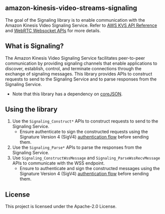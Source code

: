 ## amazon-kinesis-video-streams-signaling

The goal of the Signaling library is to enable communication with the Amazon
Kinesis Video Signaling Service. Refer to
[AWS KVS API Reference](https://docs.aws.amazon.com/kinesisvideostreams/latest/dg/API_Reference.html)
and [WebRTC Websocket APIs](https://docs.aws.amazon.com/kinesisvideostreams-webrtc-dg/latest/devguide/kvswebrtc-websocket-apis.html)
for more details.

## What is Signaling?

The Amazon Kinesis Video Signaling Service facilitates peer-to-peer
communication by providing signaling channels that enable applications to
discover, establish, control, and terminate connections through the exchange of
signaling messages. This library provides APIs to construct requests to send to
the Signaling Service and to parse responses from the Signaling Service.

- Note that this library has a dependency on [coreJSON](https://github.com/FreeRTOS/coreJSON).

## Using the library

1. Use the `Signaling_Construct*` APIs to construct requests to send to the
   Signaling Service.
    - Ensure authenticate to sign the constructed requests using the Signature
      Version 4 (SigV4) [authentication flow](https://docs.aws.amazon.com/AmazonS3/latest/API/sig-v4-authenticating-requests.html)
      before sending them.
2. Use the `Signaling_Parse*` APIs to parse the responses from the Signaling
   Service.
3. Use `Signaling_ConstructWssMessage` and `Signaling_ParseWssRecvMessage` APIs
   to communicate with the WSS endpoint.
    - Ensure to authenticate and sign the constructed messages using the
      Signature Version 4 (SigV4) [authentication flow](https://docs.aws.amazon.com/AmazonS3/latest/API/sig-v4-authenticating-requests.html)
      before sending them.

## License

This project is licensed under the Apache-2.0 License.
